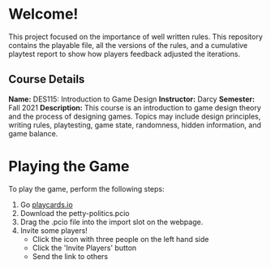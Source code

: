# Welcome!
This project focused on the importance of well written rules. This repository contains the playable file, all the versions of the rules, and a cumulative playtest report to show how players feedback adjusted the iterations.

## Course Details
**Name:** DES115: Introduction to Game Design
**Instructor:** Darcy
**Semester:** Fall 2021
**Description:** This course is an introduction to game design theory and
the process of designing games. Topics may include design
principles, writing rules, playtesting, game state, randomness,
hidden information, and game balance.

# Playing the Game
To play the game, perform the following steps:
1. Go [playcards.io](https://playingcards.io/import)
2. Download the petty-politics.pcio
3. Drag the .pcio file into the import slot on the webpage.
4. Invite some players!
    - Click the icon with three people on the left hand side
    - Click the 'Invite Players' button
    - Send the link to others